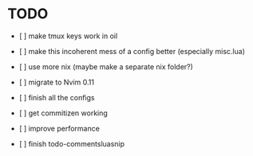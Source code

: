 # TODO

- \[ \] make tmux keys work in oil

- \[ \] make this incoherent mess of a config better (especially misc.lua)

- \[ \] use more nix (maybe make a separate nix folder?)

- \[ \] migrate to Nvim 0.11

- \[ \] finish all the configs

- \[ \] get commitizen working

- \[ \] improve performance
- \[ \] finish todo-commentsluasnip
